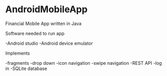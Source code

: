 # AndroidMobileApp

Financial Mobile App written in Java 

Software needed to run app 

-Android studio
-Android device emulator


Implements

-fragments -drop down -icon navigation -swipe navigation -REST API -log in -SQLite database
